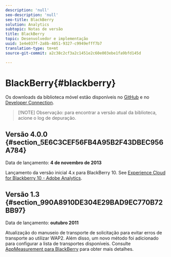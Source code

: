 ```yaml
---
description: 'null'
seo-description: 'null'
seo-title: BlackBerry
solution: Analytics
subtopic: Notas de versão
title: BlackBerry
topic: Desenvolvedor e implementação
uuid: 1e4e037f-2a8b-4051-9327-c9949efff7b7
translation-type: tm+mt
source-git-commit: a2c38c2cf3a2c1451e2c60e003ebe1fa9bfd145d

---
```



# BlackBerry{#blackberry}

Os downloads da biblioteca móvel estão disponíveis no [GitHub](https://github.com/Adobe-Marketing-Cloud/mobile-services) e no [Developer Connection](https://marketing.adobe.com/developer/gallery/marketing-cloud-for-blackberry-10-adobe-analytics).

> [!NOTE] Observação: para encontrar a versão atual da biblioteca, acione o log de depuração.

## Versão 4.0.0 {#section_5E6C3CEF56FB4A95B2F43DBEC956A784}

Data de lançamento: **4 de novembro de 2013**

Lançamento da versão inicial 4.x para BlackBerry 10. See [Experience Cloud for Blackberry 10 - Adobe Analytics](https://marketing.adobe.com/developer/gallery/marketing-cloud-for-blackberry-10-adobe-analytics).

## Versão 1.3 {#section_990A8910DE304E29BAD9EC770B72BB97}

Data de lançamento: **outubro 2011**

Atualização do manuseio de transporte de solicitação para evitar erros de transporte ao utilizar WAP2. Além disso, um novo método foi adicionado para configurar a lista de transportes disponíveis. Consulte [AppMeasurement para BlackBerry](https://marketing.adobe.com/resources/help/en_US/sc/appmeasurement/blackberry/oms_sc_appmeasure_blackberry.pdf) para obter mais detalhes.
